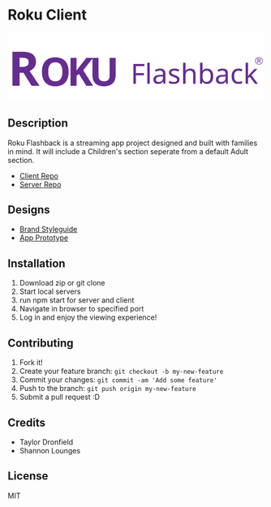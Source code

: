 # Roku Client

![alt](public/images/Roku_lightlogo.svg)

## Description
Roku Flashback is a streaming app project designed and built with families in mind. It will include a Children's section seperate from a default Adult section. 

- [Client Repo](https://github.com/tdronfield/dronfield_t_lounges_s_rokuclient) 
- [Server Repo](https://github.com/tdronfield/dronfield_t_lounges_s_roku)

## Designs
- [Brand Styleguide](https://drive.google.com/file/d/1HOeaPZ0NZ-USLpwpRnezCb2Lfa9up5iJ/view?usp=sharing) 
- [App Prototype](https://xd.adobe.com/view/95bdb0c0-47ad-42ce-a507-693f8ee49dae-c0ee/) 

## Installation
1. Download zip or git clone
2. Start local servers
3. run npm start for server and client
4. Navigate in browser to specified port
5. Log in and enjoy the viewing experience!


## Contributing

1. Fork it!
2. Create your feature branch: `git checkout -b my-new-feature`
3. Commit your changes: `git commit -am 'Add some feature'`
4. Push to the branch: `git push origin my-new-feature`
5. Submit a pull request :D


## Credits

- Taylor Dronfield
- Shannon Lounges

## License

MIT
